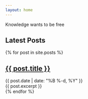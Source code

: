 ```yaml
---
layout: home
---
```


Knowledge wants to be free

## Latest Posts

{% for post in site.posts %}
  <article class="post">
    <h2><a href="{{ post.url | relative_url }}">{{ post.title }}</a></h2>
    <div class="post-meta">{{ post.date | date: "%B %-d, %Y" }}</div>
    <div class="post-excerpt">
      {{ post.excerpt }}
    </div>
  </article>
{% endfor %}
